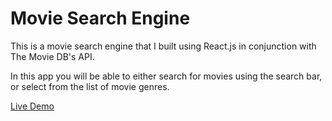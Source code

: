 # Movie Search Engine

This is a movie search engine that I built using React.js in conjunction with The Movie DB's API.

In this app you will be able to either search for movies using the search bar, or select from the list of movie genres.

[Live Demo](https://losandies.github.io/Movies_Ahoy)

